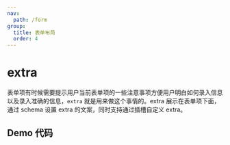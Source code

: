```yaml
---
nav:
  path: /form
group:
  title: 表单布局
  order: 4
---
```


# extra

表单项有时候需要提示用户当前表单项的一些注意事项方便用户明白如何录入信息以及录入准确的信息，`extra` 就是用来做这个事情的。extra 展示在表单项下面，通过 schema 设置 extra 的文案，同时支持通过插槽自定义 extra。


## Demo 代码

<code src='../../demo/pages/FormRenderMini/FormExtra/index'></code>
